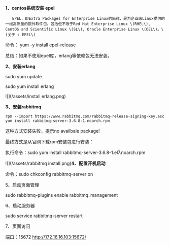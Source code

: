 **1、centos系统安装 epel**

```
   EPEL，即Extra Packages for Enterprise Linux的简称，是为企业级Linux提供的一组高质量的额外软件包，包括但不限于Red Hat Enterprise Linux \(RHEL\), CentOS and Scientific Linux \(SL\), Oracle Enterprise Linux \(OEL\)。\(关于 : EPEL\)
```

命令： yum -y install epel-release

总结：如果不使用epel库，erlang等依赖包无法安装。

**2、安装erlang**

sudo yum update

sudo yum install erlang

![](/assets/install erlang.png)

**3、安装rabbitmq**

```
rpm --import https://www.rabbitmq.com/rabbitmq-release-signing-key.asc
yum install rabbitmq-server-3.6.8-1.noarch.rpm
```

这种方式安装失败，提示no availbale package!

最终方式是从官网下载rpm安装包进行安装：

执行命令：sudo yum install rabbitmq-server-3.6.8-1.el7.noarch.rpm

![](/assets/rabbitmq install.png)**4、配置开机启动**

命令：sudo chkconfig rabbitmq-server on

5、启动页面管理

sudo rabbitmq-plugins enable rabbitmq\_management

6、启动服务器

sudo service rabbitmq-server restart

7、页面访问

端口：15672  http://172.16.16.103:15672/





